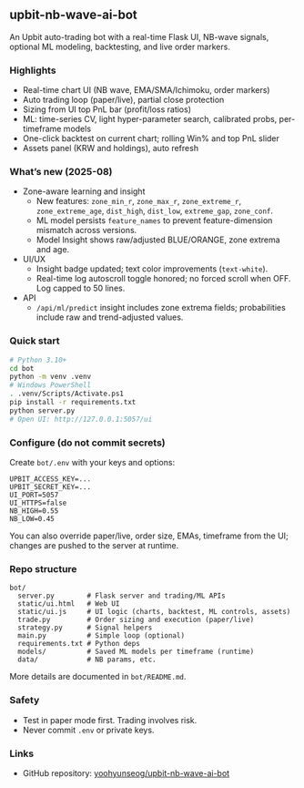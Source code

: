 ## upbit-nb-wave-ai-bot

An Upbit auto-trading bot with a real-time Flask UI, NB-wave signals, optional ML modeling, backtesting, and live order markers.

### Highlights
- Real-time chart UI (NB wave, EMA/SMA/Ichimoku, order markers)
- Auto trading loop (paper/live), partial close protection
- Sizing from UI top PnL bar (profit/loss ratios)
- ML: time-series CV, light hyper-parameter search, calibrated probs, per-timeframe models
- One-click backtest on current chart; rolling Win% and top PnL slider
- Assets panel (KRW and holdings), auto refresh

### What’s new (2025-08)
- Zone-aware learning and insight
  - New features: `zone_min_r`, `zone_max_r`, `zone_extreme_r`, `zone_extreme_age`, `dist_high`, `dist_low`, `extreme_gap`, `zone_conf`.
  - ML model persists `feature_names` to prevent feature-dimension mismatch across versions.
  - Model Insight shows raw/adjusted BLUE/ORANGE, zone extrema and age.
- UI/UX
  - Insight badge updated; text color improvements (`text-white`).
  - Real-time log autoscroll toggle honored; no forced scroll when OFF. Log capped to 50 lines.
- API
  - `/api/ml/predict` insight includes zone extrema fields; probabilities include raw and trend-adjusted values.

### Quick start
```bash
# Python 3.10+
cd bot
python -m venv .venv
# Windows PowerShell
. .venv/Scripts/Activate.ps1
pip install -r requirements.txt
python server.py
# Open UI: http://127.0.0.1:5057/ui
```

### Configure (do not commit secrets)
Create `bot/.env` with your keys and options:
```
UPBIT_ACCESS_KEY=...
UPBIT_SECRET_KEY=...
UI_PORT=5057
UI_HTTPS=false
NB_HIGH=0.55
NB_LOW=0.45
```

You can also override paper/live, order size, EMAs, timeframe from the UI; changes are pushed to the server at runtime.

### Repo structure
```
bot/
  server.py        # Flask server and trading/ML APIs
  static/ui.html   # Web UI
  static/ui.js     # UI logic (charts, backtest, ML controls, assets)
  trade.py         # Order sizing and execution (paper/live)
  strategy.py      # Signal helpers
  main.py          # Simple loop (optional)
  requirements.txt # Python deps
  models/          # Saved ML models per timeframe (runtime)
  data/            # NB params, etc.
```

More details are documented in `bot/README.md`.

### Safety
- Test in paper mode first. Trading involves risk.
- Never commit `.env` or private keys.

### Links
- GitHub repository: [yoohyunseog/upbit-nb-wave-ai-bot](https://github.com/yoohyunseog/upbit-nb-wave-ai-bot.git)


